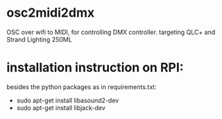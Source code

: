 # osc2midi2dmx
OSC over wifi to MIDI, for controlling DMX controller. targeting QLC+  and Strand Lighting 250ML


# installation instruction on RPI:

besides the python packages as in requirements.txt: 
- sudo apt-get install libasound2-dev 
- sudo apt-get install libjack-dev 
